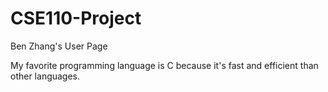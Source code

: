 # CSE110-Project

Ben Zhang's User Page

My favorite programming language is C because it's fast and efficient than other languages.
